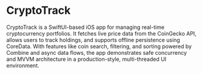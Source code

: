 # CryptoTrack
CryptoTrack is a SwiftUI-based iOS app for managing real-time cryptocurrency portfolios. It fetches live price data from the CoinGecko API, allows users to track holdings, and supports offline persistence using CoreData. With features like coin search, filtering, and sorting powered by Combine and async data flows, the app demonstrates safe concurrency and MVVM architecture in a production-style, multi-threaded UI environment.

